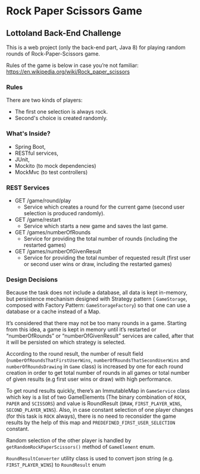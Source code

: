 # Rock Paper Scissors Game
## Lottoland Back-End Challenge

This is a web project (only the back-end part, Java 8) for playing random rounds of Rock-Paper-Scissors game.

Rules of the game is below in case you’re not familiar:
https://en.wikipedia.org/wiki/Rock_paper_scissors

### Rules
There are two kinds of players:
  * The first one selection is always rock.
  * Second's choice is created randomly.

### What's Inside?
  * Spring Boot,
  * RESTful services,
  * JUnit, 
  * Mockito (to mock dependencies)
  * MockMvc (to test controllers)
  
### REST Services
* GET /game/round/play
    * Service which creates a round for the current game (second user selection is produced randomly).
* GET /game/restart
    * Service which starts a new game and saves the last game.
* GET /games/numberOfRounds
    * Service for providing the total number of rounds (including the restarted games)
* GET /games/numberOfGivenResult
    * Service for providing the total number of requested result (first user or second user wins or draw, including the restarted games)


### Design Decisions
  Because the task does not include a database, all data is kept in-memory, but persistence mechanism designed with Strategy pattern (
  `GameStorage`, composed with Factory Pattern: `GameStorageFactory`) so that one can use a database or a cache instead of a Map.
  
  It’s considered that there may not be too many rounds in a game. Starting from this idea, 
  a game is kept in memory until it’s restarted or “numberOfRounds” or “numberOfGivenResult” services are called, after that it will be persisted on which strategy is selected.  

  According to the round result, the number of result field (`numberOfRoundsThatFirstUserWins`, `numberOfRoundsThatSecondUserWins` and `numberOfRoundsDrawing` in `Game` class) is increased by one
  for each round creation in order to get total number of rounds in all games or total number of given results (e.g first user wins or draw) with high performance.

  To get round results quickly, there’s an ImmutableMap in `GameService` class which key is a list of two GameElements (The binary combination of `ROCK`, `PAPER` and `SCISSORS`) 
  and value is RoundResult (`DRAW`, `FIRST_PLAYER_WINS`, `SECOND_PLAYER_WINS`). Also, in case constant selection of one player changes (for this task is `ROCK` always), 
  there is no need to reconsider the game results by the help of this map and `PREDEFINED_FIRST_USER_SELECTION` constant.
  
  Random selection of the other player is handled by `getRandomRockPaperScissors()` method of `GameElement` enum. 

  `RoundResultConverter` utility class is used to convert json string (e.g. `FIRST_PLAYER_WINS`) to `RoundResult` enum
  

  
